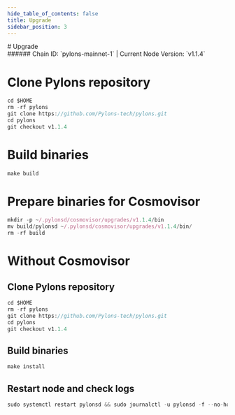 ```yaml
---
hide_table_of_contents: false
title: Upgrade
sidebar_position: 3
---
```


<div class="h1-with-icon icon-pylons">
# Upgrade
</div>
###### Chain ID: `pylons-mainnet-1` | Current Node Version: `v1.1.4`


# Clone Pylons repository
```js
cd $HOME
rm -rf pylons
git clone https://github.com/Pylons-tech/pylons.git
cd pylons
git checkout v1.1.4
 ```

# Build binaries
```js
make build
 ```

# Prepare binaries for Cosmovisor
```js
mkdir -p ~/.pylonsd/cosmovisor/upgrades/v1.1.4/bin
mv build/pylonsd ~/.pylonsd/cosmovisor/upgrades/v1.1.4/bin/
rm -rf build
```

# Without Cosmovisor
## Clone Pylons repository
```js
cd $HOME
rm -rf pylons
git clone https://github.com/Pylons-tech/pylons.git
cd pylons
git checkout v1.1.4
 ```

## Build binaries
```js
make install
 ```

## Restart node and check logs
```js
sudo systemctl restart pylonsd && sudo journalctl -u pylonsd -f --no-hostname -o cat
```